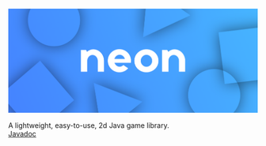 ![neon](https://raw.githubusercontent.com/flamesdev/neon-docs/master/imgs/neon-banner.png)


A lightweight, easy-to-use, 2d Java game library.\
[Javadoc](https://flamesdev.github.io/neon-docs/)

